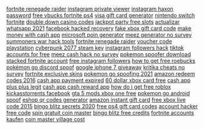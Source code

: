 <a href="https://lookerstudio.google.com/reporting/0177d162-4f3a-4ce3-9cd6-efe11231329f/page/DjD">fortnite renegade raider</a>
<a href="https://lookerstudio.google.com/reporting/9c0ea347-056c-4baa-b1f4-358ee5ba8bfc/page/DjD">instagram private viewer</a>
<a href="https://lookerstudio.google.com/reporting/fcd43d1c-ce8e-4953-b017-ab5de9f3d5d0/page/DjD">instagram haxon password</a>
<a href="https://lookerstudio.google.com/reporting/4c0c3ac7-97d5-4d9a-b25f-fa7e1a3faa8c/page/DjD">free vbucks fortnite ps4</a>
<a href="https://lookerstudio.google.com/reporting/f95eb49d-618c-4b48-ac21-e2c0dd3707a3/page/hixDD">visa gift card generator</a>
<a href="https://lookerstudio.google.com/reporting/066bc082-3e60-49e1-a902-f226c3345b72/page/DjD">nintendo switch fortnite</a>
<a href="https://lookerstudio.google.com/reporting/eac12459-7c13-4919-bed6-4b7934b79eac/page/ZmhED">double down casino codes</a>
<a href="https://lookerstudio.google.com/s/o_AZAxkoe8g">jackpot party free slots</a>
<a href="https://lookerstudio.google.com/reporting/b19450d9-8a8e-4aba-a2db-09f73873f7c9/page/DjD">actualizar whatsapp 2021</a>
<a href="https://lookerstudio.google.com/reporting/429a3840-dbb4-48d4-90e9-557cda82241e/page/DjD">facebook hacked recovery</a>
<a href="https://lookerstudio.google.com/reporting/17211088-3396-4cd4-a39e-8acebac1841a/page/DjD">fake xbox gift card code</a>
<a href="https://lookerstudio.google.com/reporting/5093017d-bc02-439c-a513-41049cecc7e7/page/nTT9C">make money with cash app</a>
<a href="https://lookerstudio.google.com/reporting/eafd279e-234f-4b74-b162-86f3e94f067d/page/DjD">microsoft poin generator</a>
<a href="https://lookerstudio.google.com/reporting/a3caf844-a96c-4b00-a2bc-05d05fcd9910/page/DjD">meez generator no survey</a>
<a href="https://lookerstudio.google.com/s/pCK89n5rjuM">summoners war hack tools</a>
<a href="https://lookerstudio.google.com/reporting/595bcfac-ed2f-4333-8676-7df7415f7f45/page/DjD">fortnite renegade raider</a>
<a href="https://lookerstudio.google.com/reporting/1410c6cd-8734-4a31-993c-087ce6160f7f/page/DjD">voucher code playstation</a>
<a href="https://lookerstudio.google.com/reporting/3d94f83e-93d2-4112-9db5-e2df6e5722f4/page/DjD">cyberpunk 2077 steam key</a>
<a href="https://lookerstudio.google.com/reporting/c56ea238-3e53-4132-bf8f-f64ea289e80f/page/DjD">instagram followers hack</a>
<a href="https://lookerstudio.google.com/reporting/e909eb7c-c989-4942-94a4-b312ca1e74ff/page/OD2AD">tiktok accounts for free</a>
<a href="https://lookerstudio.google.com/reporting/c5866aff-9175-4366-b343-2bb2001acba2/page/CPT9C">meez cash hack no survey</a>
<a href="https://lookerstudio.google.com/reporting/36adb032-c207-4080-99cd-9f782cb2460a?s=gNGPL-MbMRQ">pokemon spoofer download</a>
<a href="https://lookerstudio.google.com/reporting/e094f3ab-4b63-413c-8080-2fbbc1611484/page/DjD">stacked fortnite account</a>
<a href="https://lookerstudio.google.com/reporting/0eaa4e56-15f3-43db-9388-34d80473fcfa/page/DjD">free instagram followers</a>
<a href="https://lookerstudio.google.com/reporting/eae31fe7-2698-4fdb-b449-0892a238a6d4/page/DjD">how to get free roebucks</a>
<a href="https://lookerstudio.google.com/reporting/4fab3882-c015-41ab-a6d1-b00ba6c2663e/page/DjD">pokémon go discord spoof</a>
<a href="https://lookerstudio.google.com/reporting/dd2b3bcf-c17b-4b92-b8a1-261c51d55913/page/DjD">google iphone 7 giveaway</a>
<a href="https://lookerstudio.google.com/s/gNKixnFCoO4">kritika cheats no survey</a>
<a href="https://lookerstudio.google.com/reporting/3203c6b2-f3ce-4a75-955d-f162efe7a6f0?s=rZasBiPoSYQ">fortnite exclusive skins</a>
<a href="https://lookerstudio.google.com/reporting/698a0e6f-072a-4941-93bb-db7d11357ee6/page/DjD">pokemon go spoofing 2021</a>
<a href="https://lookerstudio.google.com/reporting/1aa9bd9d-744e-42b8-9e5c-bffeca82a214/page/DjD">amazon redeem codes 2016</a>
<a href="https://lookerstudio.google.com/reporting/f5c68a29-6cae-4cb0-8123-ff1bbd24caa0/page/DjD">cash app payment expired</a>
<a href="https://lookerstudio.google.com/reporting/5760d7e5-4d43-4a96-8c20-693a8ce833e9/page/DjD">60 dollar xbox card free</a>
<a href="https://lookerstudio.google.com/reporting/e52a1c02-7434-4745-9359-a58d19d3435f/page/DjD">cash app plus plus legit</a>
<a href="https://lookerstudio.google.com/reporting/1cc15c5d-eb80-4d51-9cde-b59f32ed1753/page/DjD">cash app cash reward app</a>
<a href="https://lookerstudio.google.com/reporting/19a0b676-e1fc-43df-9bf2-34d439e7a4cf/page/P2nDD">how do i get free roblox</a>
<a href="https://lookerstudio.google.com/reporting/27b51c8d-1a31-43e3-926b-de1ec58fe976/page/DjD">kickasstorrents facebook</a>
<a href="https://lookerstudio.google.com/reporting/fb4015c2-e01a-4686-8414-ef64f9e57b4a/page/DjD">gta 5 mods xbox one free</a>
<a href="https://lookerstudio.google.com/reporting/18befc6d-b97a-4c8b-a6ed-e74bd7220c2f/page/DjD">pokemon go android spoof</a>
<a href="https://lookerstudio.google.com/reporting/ea5f0a10-5c75-4086-b491-4735968b5ffc/page/DjD">eshop qr codes generator</a>
<a href="https://lookerstudio.google.com/reporting/754e25a6-775d-4a8f-91cb-822a205d948d/page/DjD">amazon instant gift card</a>
<a href="https://lookerstudio.google.com/reporting/1098c563-605c-4fdf-bfb9-8443677e448e/page/DjD">free xbox live code 2015</a>
<a href="https://lookerstudio.google.com/reporting/3fa14a92-0548-4cc1-b2a0-10c5843df28e/page/DjD">bingo blitz secrets 2020</a>
<a href="https://lookerstudio.google.com/reporting/ce4e9114-d140-47c5-a5be-a8fdefc67f47/page/sDHED">free ps4 gift card codes</a>
<a href="https://lookerstudio.google.com/reporting/5217f89a-ea92-4b91-b0aa-3595329843e7/page/DjD">account hacker free code</a>
<a href="https://lookerstudio.google.com/reporting/3188b50e-e2a0-4900-8bab-7f33835d0c1f/page/DjD">spin gratuit coin master</a>
<a href="https://lookerstudio.google.com/reporting/01c51ef6-c143-475c-ba9a-bdf99acf51f2/page/DjD">bingo blitz free credits</a>
<a href="https://lookerstudio.google.com/reporting/317d7299-c59e-4762-bc72-4bc10cf5cb60?s=neI1tAkyFO8">fortnite accounts kaufen</a>
<a href="https://lookerstudio.google.com/reporting/dacccbc4-dad5-4d24-8544-ae22f812152c/page/DjD">coin master village cost</a>
